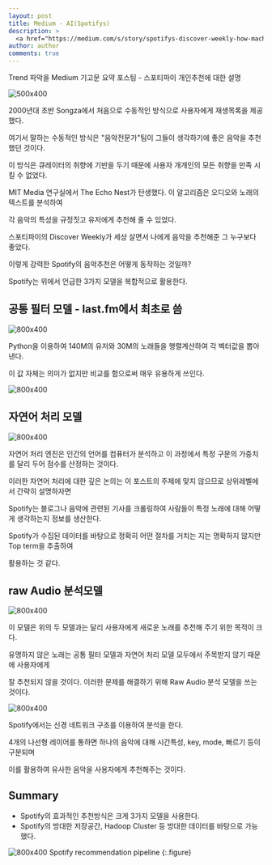 ```yaml
---
layout: post
title: Medium - AI(Spotifys)
description: >
  <a href="https://medium.com/s/story/spotifys-discover-weekly-how-machine-learning-finds-your-new-music-19a41ab76efe">원문 링크 - Sophia Ciocca</a>
author: author
comments: true
---
```


Trend 파악을 Medium 기고문 요약 포스팅 - 스포티파이 개인추천에 대한 설명

![500x400](https://cdn-images-1.medium.com/max/1600/0*zl0-pZtZzslGC-R8.)


2000년대 초반 Songza에서 처음으로 수동적인 방식으로 사용자에게 재생목록을 제공했다.

여기서 말하는 수동적인 방식은 "음악전문가"팀이 그들이 생각하기에 좋은 음악을 추천했던 것이다.

이 방식은 큐레이터의 취향에 기반을 두기 때문에 사용자 개개인의 모든 취향을 만족 시킬 수 없었다.

MIT Media 연구실에서 The Echo Nest가 탄생했다. 이 알고리즘은 오디오와 노래의 텍스트를 분석하여

각 음악의 특성을 규정짓고 유저에게 추천해 줄 수 있었다.

스포티파이의 Discover Weekly가 세상 살면서 나에게 음악을 추천해준 그 누구보다 좋았다.

이렇게 강력한 Spotify의 음악추천은 어떻게 동작하는 것일까?

Spotify는 위에서 언급한 3가지 모델을 복합적으로 활용한다.

## 공통 필터 모델 - last.fm에서 최초로 씀
![800x400](https://cdn-images-1.medium.com/max/1600/1*shZ8Pwo8_OqDw2Udjb12XA.png)

Python을 이용하여 140M의 유저와 30M의 노래들을 행렬계산하여 각 벡터값을 뽑아낸다.

이 값 자체는 의미가 없지만 비교를 함으로써 매우 유용하게 쓰인다.

![800x400](https://cdn-images-1.medium.com/max/1600/1*cs6FT4dt3sujiauIKF_HYg.png)


## 자연어 처리 모델
![800x400](https://cdn-images-1.medium.com/max/1600/0*NXVODvFr8yVL4_fv.)

자연어 처리 엔진은 인간의 언어를 컴퓨터가 분석하고 이 과정에서 특정 구문의 가중치를 달리 두어 점수를 산정하는 것이다.

이러한 자연어 처리에 대한 깊은 논의는 이 포스트의 주제에 맞지 않으므로 상위레벨에서 간략히 설명하자면

Spotify는 블로그나 음악에 관련된 기사를 크롤링하여 사람들이 특정 노래에 대해 어떻게 생각하는지 정보를 생산한다.

Spotify가 수집된 데이터를 바탕으로 정확히 어떤 절차를 거치는 지는 명확하지 않지만 Top term을 추출하여

활용하는 것 같다.


## raw Audio 분석모델
![800x400](https://cdn-images-1.medium.com/max/800/1*PgDq0T-0PpSd-huvTaZxkw.png)

이 모델은 위의 두 모델과는 달리 사용자에게 새로운 노래를 추천해 주기 위한 목적이 크다.

유명하지 않은 노래는 공통 필터 모델과 자연어 처리 모델 모두에서 주목받지 않기 때문에 사용자에게

잘 추천되지 않을 것이다. 이러한 문제를 해결하기 위해 Raw Audio 분석 모델을 쓰는 것이다.

![800x400](https://cdn-images-1.medium.com/max/1600/0*KS_nvbVyvOdQzjyI.)

Spotify에서는 신경 네트워크 구조를 이용하여 분석을 한다.

4개의 나선형 레이어를 통하면 하나의 음악에 대해 시간특성, key, mode, 빠르기 등이 구분되며

이를 활용하여 유사한 음악을 사용자에게 추천해주는 것이다.


## Summary

* Spotify의 효과적인 추천방식은 크게 3가지 모델을 사용한다.
* Spotify의 방대한 저장공간, Hadoop Cluster 등 방대한 데이터를 바탕으로 가능했다.

![800x400](https://cdn-images-1.medium.com/max/1600/1*kJTtf1i3W2VrWG782_gCFw.png)
Spotify recommendation pipeline
{:.figure}
